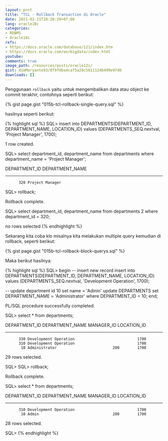 ```yaml
---
layout: post
title: "TCL - Rollback Transaction di Oracle"
date: 2021-02-21T20:26:29+07:00
lang: oracle18c
categories:
- RDBMS
- Oracle18c
refs: 
- https://docs.oracle.com/database/121/index.htm
- https://docs.oracle.com/en/bigdata/index.html
youtube: 
comments: true
image_path: /resources/posts/oracle12c/
gist: dimMaryanto93/8f9f0ba4caf5a28c56111246499e97d0
downloads: []
---
```


Penggunaan `rollback` yaitu untuk mengembalikan data atau object ke commit terakhir, contohnya seperti berikut:

{% gist page.gist "015b-tcl-rollback-single-query.sql" %}

hasilnya seperti berikut:

{% highlight sql %}
SQL> insert into DEPARTMENTS(DEPARTMENT_ID, DEPARTMENT_NAME, LOCATION_ID)
values (DEPARTMENTS_SEQ.nextval, 'Project Manager', 1700);

1 row created.

SQL> select department_id, department_name from departments 
where department_name = 'Project Manager';

DEPARTMENT_ID DEPARTMENT_NAME
------------- ------------------------------
          320 Project Manager

SQL> rollback;

Rollback complete.

SQL> select department_id, department_name from departments
  2  where department_id = 320;

no rows selected
{% endhighlight %}

Sekarang kita coba klo misalnya kita melakukan multiple query kemudian di rollback, seperti berikut:

{% gist page.gist "015b-tcl-rollback-block-querys.sql" %}

Maka berikut hasilnya:

{% highlight sql %}
SQL> begin
-- insert new record
    insert into DEPARTMENTS(DEPARTMENT_ID, DEPARTMENT_NAME, LOCATION_ID)
    values (DEPARTMENTS_SEQ.nextval, 'Development Operation', 1700);

-- update department id 10 set name = 'Admin'
    update DEPARTMENTS
    set DEPARTMENT_NAME = 'Administrator'
    where DEPARTMENT_ID = 10;
end;

PL/SQL procedure successfully completed.

SQL> select * from departments;

DEPARTMENT_ID DEPARTMENT_NAME                MANAGER_ID LOCATION_ID
------------- ------------------------------ ---------- -----------
          330 Development Operation                            1700
          310 Development Operation                            1700
           10 Administrator                         200        1700

29 rows selected.

SQL>
SQL> rollback;

Rollback complete.

SQL> select * from departments;

DEPARTMENT_ID DEPARTMENT_NAME                MANAGER_ID LOCATION_ID
------------- ------------------------------ ---------- -----------
          310 Development Operation                            1700
           10 Admin                                 200        1700
28 rows selected.

SQL>
{% endhighlight %}